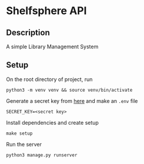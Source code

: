 # Shelfsphere API

## Description

A simple Library Management System

## Setup

On the root directory of project, run
```
python3 -m venv venv && source venv/bin/activate
```

Generate a secret key from [here](https://djecrety.ir/) and make an `.env` file
```
SECRET_KEY=<secret key>
```

Install dependencies and create setup
```
make setup
```

Run the server
```
python3 manage.py runserver
```
